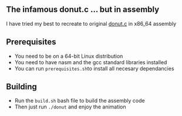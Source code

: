 ## The infamous donut.c ... but in assembly

I have tried my best to recreate to original [donut.c](https://gist.github.com/gcr/1075131) in x86_64 assembly


## Prerequisites 
- You need to be on a 64-bit Linux distribution
- You need to have nasm and the gcc standard libraries installed
- You can run `prerequisites.sh`to install all necesary dependancies


## Building
- Run the `build.sh` bash file to build the assembly code
- Then just run `./donut` and enjoy the animation
